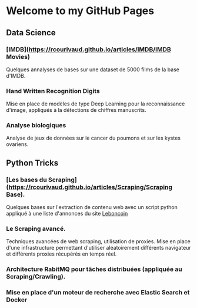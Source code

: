 # Welcome to my GitHub Pages

## Data Science

### [IMDB](https://rcourivaud.github.io/articles/IMDB/IMDB Movies)

Quelques annalyses de bases sur une dataset de 5000 films de la base d'IMDB. 

### Hand Written Recognition Digits

Mise en place de modèles de type Deep Learning pour la reconnaissance d'image, appliqués à la détections de chiffres manuscrits. 

### Analyse biologiques

Analyse de jeux de données sur le cancer du poumons et sur les kystes ovariens. 

## Python Tricks


### [Les bases du Scraping](https://rcourivaud.github.io/articles/Scraping/Scraping Base).

Quelques bases sur l'extraction de contenu web avec un script python appliqué à une liste d'annonces du site [Leboncoin](http://www.leboncoin.fr)

### Le Scraping avancé.

Techniques avancées de web scraping, utilisation de proxies. 
Mise en place d'une infrastructure permettant d'utiliser aléatoirement différents navigateur et différents proxies récupérés en temps réel. 

### Architecture RabitMQ pour tâches distribuées (appliquée au Scraping/Crawling).
### Mise en place d'un moteur de recherche avec Elastic Search et Docker


